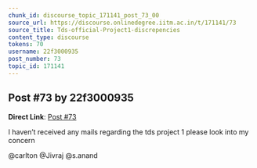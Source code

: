 ```yaml
---
chunk_id: discourse_topic_171141_post_73_00
source_url: https://discourse.onlinedegree.iitm.ac.in/t/171141/73
source_title: Tds-official-Project1-discrepencies
content_type: discourse
tokens: 70
username: 22f3000935
post_number: 73
topic_id: 171141
---
```


## Post #73 by 22f3000935

**Direct Link**: [Post #73](https://discourse.onlinedegree.iitm.ac.in/t/171141/73)

I haven’t received any mails regarding the tds project 1 please look into my concern

@carlton @Jivraj @s.anand
